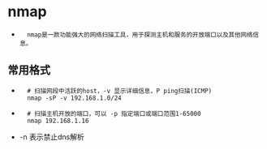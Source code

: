 # nmap
* ```
    nmap是一款功能强大的网络扫描工具，用于探测主机和服务的开放端口以及其他网络信息。
## 常用格式
* ```
    # 扫描网段中活跃的host，-v 显示详细信息，P ping扫描(ICMP)
    nmap -sP -v 192.168.1.0/24
* ```
    # 扫描主机开放的端口，可以 -p 指定端口或端口范围1-65000
    nmap 192.168.1.16
* -n 表示禁止dns解析